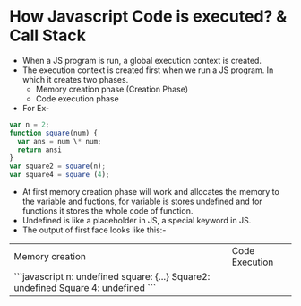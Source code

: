 # How Javascript Code is executed? & Call Stack

- When a JS program is run, a global execution context is created.
- The execution context is created first when we run a JS program. In which it creates two phases.
  - Memory creation phase (Creation Phase)
  - Code execution phase
- For Ex-

```javascript
var n = 2;
function square(num) {
  var ans = num \* num;
  return ansi
}
var square2 = square(n);
var square4 = square (4);
```

- At first memory creation phase will work and allocates the memory to the variable and fuctions, for variable is stores undefined and for functions it stores the whole code of function.
- Undefined is like a placeholder in JS, a special keyword in JS.
- The output of first face looks like this:-

<table>
  <tr>
    <td> Memory creation </td>
    <td> Code Execution </td>
  </tr>
  <tr>
    <td> 
    ```javascript
      n: undefined
      square: {...}
      Square2: undefined
      Square 4: undefined
    ```
    </td>
    <td></td>
  </tr>
</table>
